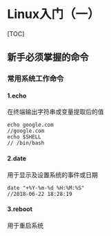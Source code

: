 # Linux入门（一）

[TOC]



## 新手必须掌握的命令

### 常用系统工作命令

#### 1.echo

在终端输出字符串或变量提取后的值	

```shell
echo google.com 
//google.com
echo $SHELL 	
// /bin/bash
```



#### 2.date

用于显示及设置系统的事件或日期

```shell
date "+%Y-%m-%d %H:%M:%S"
//2018-06-22 18:28:19
```



#### 3.reboot

用于重启系统

